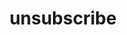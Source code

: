 ---
title: unsubscribe
layout: layouts/newsletter/unsubscribe.html
pagination:
    data: site.languages
    size: 1
    alias: locale
permalink: "{{ locale }}/newsletter/unsubscribe/index.html" 
---